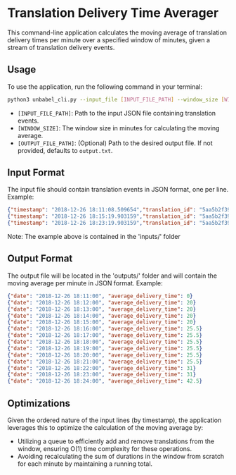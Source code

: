 # Translation Delivery Time Averager

This command-line application calculates the moving average of translation delivery times per minute over a specified window of minutes, given a stream of translation delivery events.

## Usage

To use the application, run the following command in your terminal:

```sh
python3 unbabel_cli.py --input_file [INPUT_FILE_PATH] --window_size [WINDOW_SIZE] --output_file [OUTPUT_FILE_PATH]
```

- `[INPUT_FILE_PATH]`: Path to the input JSON file containing translation events.
- `[WINDOW_SIZE]`: The window size in minutes for calculating the moving average.
- `[OUTPUT_FILE_PATH]`: (Optional) Path to the desired output file. If not provided, defaults to `output.txt`.


## Input Format

The input file should contain translation events in JSON format, one per line. Example:

```json
{"timestamp": "2018-12-26 18:11:08.509654","translation_id": "5aa5b2f39f7254a75aa5","source_language": "en","target_language": "fr","client_name": "airliberty","event_name": "translation_delivered","nr_words": 30, "duration": 20}
{"timestamp": "2018-12-26 18:15:19.903159","translation_id": "5aa5b2f39f7254a75aa4","source_language": "en","target_language": "fr","client_name": "airliberty","event_name": "translation_delivered","nr_words": 30, "duration": 31}
{"timestamp": "2018-12-26 18:23:19.903159","translation_id": "5aa5b2f39f7254a75bb3","source_language": "en","target_language": "fr","client_name": "taxi-eats","event_name": "translation_delivered","nr_words": 100, "duration": 54}
```

Note: The example above is contained in the 'inputs/' folder

## Output Format

The output file will be located in the 'outputs/' folder and will contain the moving average per minute in JSON format. Example:

```json
{"date": "2018-12-26 18:11:00", "average_delivery_time": 0}
{"date": "2018-12-26 18:12:00", "average_delivery_time": 20}
{"date": "2018-12-26 18:13:00", "average_delivery_time": 20}
{"date": "2018-12-26 18:14:00", "average_delivery_time": 20}
{"date": "2018-12-26 18:15:00", "average_delivery_time": 20}
{"date": "2018-12-26 18:16:00", "average_delivery_time": 25.5}
{"date": "2018-12-26 18:17:00", "average_delivery_time": 25.5}
{"date": "2018-12-26 18:18:00", "average_delivery_time": 25.5}
{"date": "2018-12-26 18:19:00", "average_delivery_time": 25.5}
{"date": "2018-12-26 18:20:00", "average_delivery_time": 25.5}
{"date": "2018-12-26 18:21:00", "average_delivery_time": 25.5}
{"date": "2018-12-26 18:22:00", "average_delivery_time": 31}
{"date": "2018-12-26 18:23:00", "average_delivery_time": 31}
{"date": "2018-12-26 18:24:00", "average_delivery_time": 42.5}
```

## Optimizations

Given the ordered nature of the input lines (by timestamp), the application leverages this to optimize the calculation of the moving average by:
- Utilizing a queue to efficiently add and remove translations from the window, ensuring O(1) time complexity for these operations.
- Avoiding recalculating the sum of durations in the window from scratch for each minute by maintaining a running total.
